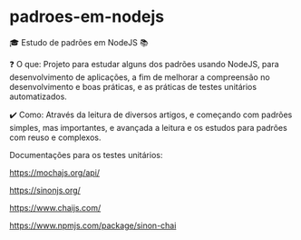 # padroes-em-nodejs
:mortar_board: Estudo de padrões em NodeJS :books:

:question: O que: Projeto para estudar alguns dos padrões usando NodeJS, para desenvolvimento de aplicações, a fim de melhorar a compreensão no desenvolvimento e boas práticas, e as práticas de testes unitários automatizados.

:heavy_check_mark: Como: Através da leitura de diversos artigos, e começando com padrões simples, mas importantes, e avançada a leitura e os estudos para padrões com reuso e complexos.

Documentações para os testes unitários:

https://mochajs.org/api/

https://sinonjs.org/

https://www.chaijs.com/

https://www.npmjs.com/package/sinon-chai
